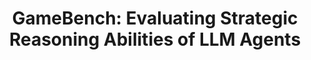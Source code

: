 ---
title: "GameBench: Evaluating Strategic Reasoning Abilities of LLM Agents"
collection: publications
permalink: /publication/delta-influence
excerpt: 'Large language models have demonstrated remarkable few-shot performance on many natural language understanding tasks. Despite several demonstrations of using large language models in complex, strategic scenarios, there lacks a comprehensive framework for evaluating agents performance across various types of reasoning found in games. To address this gap, we introduce GameBench, a cross-domain benchmark for evaluating strategic reasoning abilities of LLM agents. We focus on 9 different game environments, where each covers at least one axis of key reasoning skill identified in strategy games, and select games for which strategy explanations are unlikely to form a significant portion of models pretraining corpuses. Our evaluations use GPT-3 and GPT-4 in their base form along with two scaffolding frameworks designed to enhance strategic reasoning ability: Chain-of-Thought (CoT) prompting and Reasoning Via Planning (RAP). Our results show that none of the tested models match human performance, and at worst GPT-4 performs worse than random action. CoT and RAP both improve scores but not comparable to human levels.'
venue: 'LanGame@NeurIPS 2024'
paperurl: 'https://arxiv.org/abs/2406.06613'
---